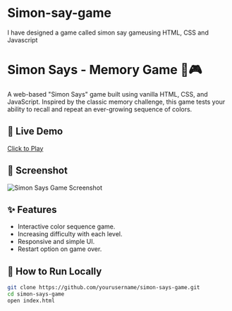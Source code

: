 # Simon-say-game
I have designed a game called simon say gameusing HTML, CSS and Javascript
# Simon Says - Memory Game 🧠🎮

A web-based "Simon Says" game built using vanilla HTML, CSS, and JavaScript. Inspired by the classic memory challenge, this game tests your ability to recall and repeat an ever-growing sequence of colors.

## 🔗 Live Demo
[Click to Play](#) <!-- Replace with GitHub Pages or Netlify link -->

## 📸 Screenshot
![Simon Says Game Screenshot](screenshot.png) <!-- Upload and add a real screenshot -->

## ✨ Features
- Interactive color sequence game.
- Increasing difficulty with each level.
- Responsive and simple UI.
- Restart option on game over.

## 🚀 How to Run Locally

```bash
git clone https://github.com/yourusername/simon-says-game.git
cd simon-says-game
open index.html
